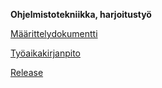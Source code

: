 ﻿**Ohjelmistotekniikka, harjoitustyö**
 
[Määrittelydokumentti](https://github.com/Antgoblin/ot-harjoitustyo/blob/master/dokumentointi/vaatimusm%C3%A4%C3%A4rittely.txt)

[Työaikakirjanpito](https://github.com/Antgoblin/ot-harjoitustyo/blob/master/dokumentointi/ty%C3%B6aikakirjanpito.txt)

[Release](https://github.com/Antgoblin/ot-harjoitustyo/releases/tag/viikko5)
